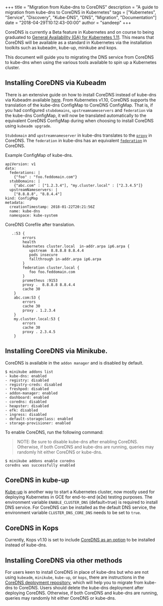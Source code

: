 +++
title = "Migration from Kube-dns to CoreDNS"
description = "A guide to migration from kube-dns to CoreDNS in Kubernetes"
tags = ["Kubernetes", "Service", "Discovery", "Kube-DNS", "DNS", "Migration", "Documentation"]
date = "2018-04-29T10:12:43-00:00"
author = "sandeep"
+++

CoreDNS is currently a Beta feature in Kubernetes and on course to being graduated to [General Availability (GA) for Kubernetes 1.11](https://github.com/kubernetes/community/pull/1956).
This means that CoreDNS will be available as a standard in Kubernetes via the installation toolkits such as kubeadm, kube-up, minikube and kops.

This document will guide you to migrating the DNS service from CoreDNS to kube-dns when using the various tools available to spin up a Kubernetes cluster.

## Installing CoreDNS via Kubeadm

There is an extensive guide on how to install CoreDNS instead of kube-dns via Kubeadm available [here](https://coredns.io/2018/01/29/deploying-kubernetes-with-coredns-using-kubeadm).
From Kubernetes v1.10, CoreDNS supports the translation of the kube-dns ConfigMap to CoreDNS ConfigMap.
That is, if you had configured `stubdomains`, `upstreamnameservers` and `federation` via the kube-dns ConfigMap, it will now be translated automatically to the equivalent CoreDNS ConfigMap during when choosing to install CoreDNS using `kubeadm upgrade`.

`Stubdomain` and `upstreamnameserver` in kube-dns translates to the [`proxy`](https://coredns.io/plugins/proxy/) in CoreDNS.
The `federation` in kube-dns has an equivalent [`federation`](https://coredns.io/plugins/federation/) in CoreDNS.


Example ConfigMap of kube-dns.
~~~text
apiVersion: v1
data:
  federations: |
    {"foo" : "foo.feddomain.com"}
  stubDomains: |
    {"abc.com" : ["1.2.3.4"], "my.cluster.local" : ["2.3.4.5"]}
  upstreamNameservers: |
    ["8.8.8.8", "8.8.4.4"]
kind: ConfigMap
metadata:
  creationTimestamp: 2018-01-22T20:21:56Z
  name: kube-dns
  namespace: kube-system
~~~

CoreDNS Corefile after translation.

~~~text
   .:53 {
        errors
        health
        kubernetes cluster.local  in-addr.arpa ip6.arpa {
           upstream  8.8.8.8 8.8.4.4
           pods insecure
           fallthrough in-addr.arpa ip6.arpa
        }
        federation cluster.local {
           foo foo.feddomain.com
        }
        prometheus :9153
        proxy .  8.8.8.8 8.8.4.4
        cache 30
    }
    abc.com:53 {
        errors
        cache 30
        proxy . 1.2.3.4
    }
    my.cluster.local:53 {
        errors
        cache 30
        proxy . 2.3.4.5
    }
~~~



## Installing CoreDNS via Minikube.

CoreDNS is available in the `addon manager` and is disabled by default.

~~~text
$ minikube addons list
- kube-dns: enabled
- registry: disabled
- registry-creds: disabled
- freshpod: disabled
- addon-manager: enabled
- dashboard: enabled
- coredns: disabled
- heapster: disabled
- efk: disabled
- ingress: disabled
- default-storageclass: enabled
- storage-provisioner: enabled
~~~

To enable CoreDNS, run the following command:
> NOTE: Be sure to disable kube-dns after enabling CoreDNS. Otherwise, if both CoreDNS and kube-dns are running, queries may randomly hit either CoreDNS or kube-dns.

~~~
$ minikube addons enable coredns
coredns was successfully enabled
~~~


## CoreDNS in kube-up

[Kube-up](https://kubernetes.io/docs/getting-started-guides/scratch/) is another way to start a Kubernetes cluster, now mostly used for deploying Kubernetes in GCE for end-to-end (e2e) testing purposes.
The environment variable `ENABLE_CLUSTER_DNS` (default=true) is required to install DNS service.
For CoreDNS can be installed as the default DNS service, the environment variable `CLUSTER_DNS_CORE_DNS` needs to be set to `true`.

## CoreDNS in Kops

Currently, Kops v1.10 is set to include [CoreDNS as an option](https://github.com/kubernetes/kops/pull/4041) to be installed instead of kube-dns.

## Installing CoreDNS via other methods

For users keen to install CoreDNS in place of kube-dns but who are not using `kubeadm`, `minikube`, `kube-up`, or `kops`, there are instructions in the [CoreDNS deployment repository](https://github.com/coredns/deployment/tree/master/kubernetes), which will help you to migrate from kube-dns to CoreDNS.
Users should delete the kube-dns deployment after deploying CoreDNS. Otherwise, if both CoreDNS and kube-dns are running, queries may randomly hit either CoreDNS or kube-dns.



